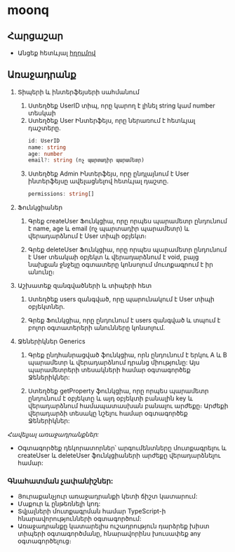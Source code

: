 # moonq

## Հարցաշար

- Անցեք հետևյալ [հղումով](https://docs.google.com/forms/d/1l-khzJHiSfzE9DhpTz5iDXho4qY54ChBwMf9O3xXI0U/edit)

## Առաջադրանք

1. Տիպերի և ինտերֆեյսերի սահմանում

   1. Ստեղծեք UserID տիպ, որը կարող է լինել string կամ number տեսկաի
   2. Ստեղծեք User Ինտերֆեյս, որը ներառում է հետևյալ դաշտերը․
      ```ts
      id: UserID
      name: string
      age: number
      email?: string (ոչ պարտադիր պարամետր)
      ```
   3. Ստեղծեք Admin Ինտերֆեյս, որը ընդլայնում է User ինտերֆեյսը ավելացնելով հետևյալ դաշտը․
      ```ts
      permissions: string[]
      ```

2. Ֆունկցիաներ

   1. Գրեք createUser Ֆունկցիա, որը որպես պարամետր ընդունում է name, age և email (ոչ պարտադիր պարամետր) և վերադարձնում է User տիպի օբյեկտ։

   2. Գրեք deleteUser Ֆունկցիա, որը որպես պարամետր ընդունում է User տեակաի օբյեկտ և վերադարձնում է void, բայց նախքան ջնջելը
      օգտատերը կոնսոլում մուտքագրում է իր անունը։

3. Աշխատեք զանգվածների և տիպերի հետ

   1. Ստեղծեք users զանգված, որը պարունակում է User տիպի օբյեկտներ.

   2. Գրեք Ֆունկցիա, որը ընդունում է users զանգված և տպում է բոլոր օգտատերերի անունները կոնսոլում.

4. Ջեներիկներ Generics

   1. Գրեք ընդհանրացված ֆունկցիա, որն ընդունում է երկու A և B պարամետր և վերադարձնում դրանց միությունը: Այս պարամետրերի տեսակների համար օգտագործեք Ջեներիկներ:

   2. Ստեղծեք getProperty ֆունկցիա, որը որպես պարամետր ընդունում է օբյեկտը և այդ օբյեկտի բանալին key և վերադարձնում համապատասխան բանալու արժեքը։ Արժեքի վերադարձի տեսակը նշելու համար օգտագործեք Ջեներիկներ:

_Հավելյալ առաջադրանքներ:_

- Օգտագործեք դեկորատորներ՝ արգումենտները մուտքագրելու և createUser և deleteUser ֆունկցիաների արժեքը վերադարձնելու համար:

### **Գնահատման չափանիշներ:**

- Յուրաքանչյուր առաջադրանքի կետի ճիշտ կատարում:
- Մաքուր և ընթեռնելի կոդ:
- Տվյալների մուտքագրման համար TypeScript-ի հնարավորությունների օգտագործում:
- Առաջադրանքը կատարելիս ուշադրություն դարձրեք խիստ տիպերի օգտագործմանը, հնարավորինս խուսափեք any օգտագործելուց։
